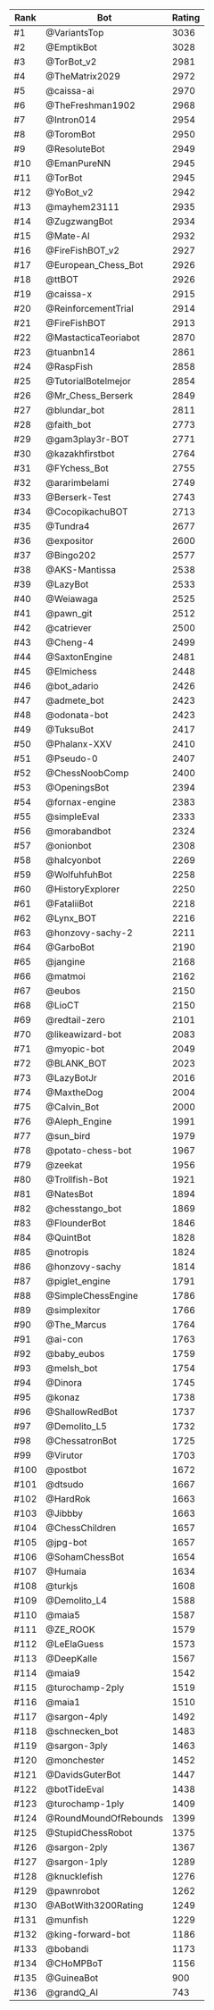 Rank|Bot|Rating
---|---|---
#1|@VariantsTop|3036
#2|@EmptikBot|3028
#3|@TorBot_v2|2981
#4|@TheMatrix2029|2972
#5|@caissa-ai|2970
#6|@TheFreshman1902|2968
#7|@Intron014|2954
#8|@ToromBot|2950
#9|@ResoluteBot|2949
#10|@EmanPureNN|2945
#11|@TorBot|2945
#12|@YoBot_v2|2942
#13|@mayhem23111|2935
#14|@ZugzwangBot|2934
#15|@Mate-AI|2932
#16|@FireFishBOT_v2|2927
#17|@European_Chess_Bot|2926
#18|@ttBOT|2926
#19|@caissa-x|2915
#20|@ReinforcementTrial|2914
#21|@FireFishBOT|2913
#22|@MastacticaTeoriabot|2870
#23|@tuanbn14|2861
#24|@RaspFish|2858
#25|@TutorialBotelmejor|2854
#26|@Mr_Chess_Berserk|2849
#27|@blundar_bot|2811
#28|@faith_bot|2773
#29|@gam3play3r-BOT|2771
#30|@kazakhfirstbot|2764
#31|@FYchess_Bot|2755
#32|@ararimbelami|2749
#33|@Berserk-Test|2743
#34|@CocopikachuBOT|2713
#35|@Tundra4|2677
#36|@expositor|2600
#37|@Bingo202|2577
#38|@AKS-Mantissa|2538
#39|@LazyBot|2533
#40|@Weiawaga|2525
#41|@pawn_git|2512
#42|@catriever|2500
#43|@Cheng-4|2499
#44|@SaxtonEngine|2481
#45|@Elmichess|2448
#46|@bot_adario|2426
#47|@admete_bot|2423
#48|@odonata-bot|2423
#49|@TuksuBot|2417
#50|@Phalanx-XXV|2410
#51|@Pseudo-0|2407
#52|@ChessNoobComp|2400
#53|@OpeningsBot|2394
#54|@fornax-engine|2383
#55|@simpleEval|2333
#56|@morabandbot|2324
#57|@onionbot|2308
#58|@halcyonbot|2269
#59|@WolfuhfuhBot|2258
#60|@HistoryExplorer|2250
#61|@FataliiBot|2218
#62|@Lynx_BOT|2216
#63|@honzovy-sachy-2|2211
#64|@GarboBot|2190
#65|@jangine|2168
#66|@matmoi|2162
#67|@eubos|2150
#68|@LioCT|2150
#69|@redtail-zero|2101
#70|@likeawizard-bot|2083
#71|@myopic-bot|2049
#72|@BLANK_BOT|2023
#73|@LazyBotJr|2016
#74|@MaxtheDog|2004
#75|@Calvin_Bot|2000
#76|@Aleph_Engine|1991
#77|@sun_bird|1979
#78|@potato-chess-bot|1967
#79|@zeekat|1956
#80|@Trollfish-Bot|1921
#81|@NatesBot|1894
#82|@chesstango_bot|1869
#83|@FlounderBot|1846
#84|@QuintBot|1828
#85|@notropis|1824
#86|@honzovy-sachy|1814
#87|@piglet_engine|1791
#88|@SimpleChessEngine|1786
#89|@simplexitor|1766
#90|@The_Marcus|1764
#91|@ai-con|1763
#92|@baby_eubos|1759
#93|@melsh_bot|1754
#94|@Dinora|1745
#95|@konaz|1738
#96|@ShallowRedBot|1737
#97|@Demolito_L5|1732
#98|@ChessatronBot|1725
#99|@Virutor|1703
#100|@postbot|1672
#101|@dtsudo|1667
#102|@HardRok|1663
#103|@Jibbby|1663
#104|@ChessChildren|1657
#105|@jpg-bot|1657
#106|@SohamChessBot|1654
#107|@Humaia|1634
#108|@turkjs|1608
#109|@Demolito_L4|1588
#110|@maia5|1587
#111|@ZE_ROOK|1579
#112|@LeElaGuess|1573
#113|@DeepKalle|1567
#114|@maia9|1542
#115|@turochamp-2ply|1519
#116|@maia1|1510
#117|@sargon-4ply|1492
#118|@schnecken_bot|1483
#119|@sargon-3ply|1463
#120|@monchester|1452
#121|@DavidsGuterBot|1447
#122|@botTideEval|1438
#123|@turochamp-1ply|1409
#124|@RoundMoundOfRebounds|1399
#125|@StupidChessRobot|1375
#126|@sargon-2ply|1367
#127|@sargon-1ply|1289
#128|@knucklefish|1276
#129|@pawnrobot|1262
#130|@ABotWith3200Rating|1249
#131|@munfish|1229
#132|@king-forward-bot|1186
#133|@bobandi|1173
#134|@CHoMPBoT|1156
#135|@GuineaBot|900
#136|@grandQ_AI|743
